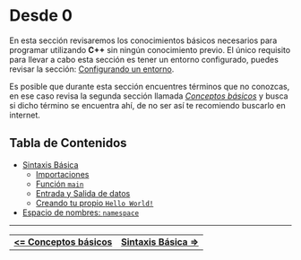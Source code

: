 # Desde 0

En esta sección revisaremos los conocimientos básicos necesarios para programar utilizando **C++** sin ningún conocimiento previo. El único requisito para llevar a cabo esta sección es tener un entorno configurado, puedes revisar la sección: [Configurando un entorno](../setup-your-environment/README.md).

Es posible que durante esta sección encuentres términos que no conozcas, en ese caso revisa la segunda sección llamada *[Conceptos básicos](../definitions/README.md)* y busca si dicho término se encuentra ahí, de no ser así te recomiendo buscarlo en internet.



## Tabla de Contenidos

- [Sintaxis Básica](./basic-syntax.md#sintaxis-basica)
  - [Importaciones](./basic-syntax.md#importaciones)
  - [Función `main`](./basic-syntax.md#función-main)
  - [Entrada y Salida de datos](./basic-syntax.md#entrada-y-salida-de-datos)
  - [Creando tu propio `Hello World!`](./basic-syntax.md#creando-tu-propio-hello-world)
- [Espacio de nombres: `namespace`](./namespace.md)



<hr><div align="center"><table><tr>
  <td><b><a href="../definitions/README.md#conceptos-básicos"><=  Conceptos básicos  </a></b></td>
  <td><b><a href="./basic-syntax.md#sintaxis-básica">  Sintaxis Básica  =></a></b></td>
</tr></table></div>